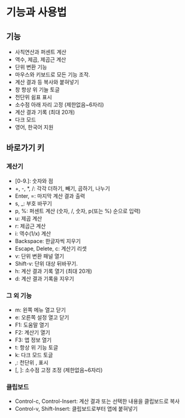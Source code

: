 # 기능과 사용법

## 기능

- 사칙연산과 퍼센트 계산
- 역수, 제곱, 제곱근 계산
- 단위 변환 기능
- 마우스와 키보드로 모든 기능 조작.
- 계산 결과 등 복사와 붙혀넣기
- 창 항상 위 기늘 토글
- 천단위 쉼표 표시
- 소수점 아래 자리 고정 (제한없음~6자리)
- 계산 결과 기록 (최대 20개)
- 다크 모드
- 영어, 한국어 지원

## 바로가기 키

### 계산기

- [0-9\.]: 숫자와 점
- +, -, \*, /: 각각 더하기, 빼기, 곱하기, 나누기
- Enter, =: 마지막 계산 결과 출력
- s, \_: 부호 바꾸기
- p, %: 퍼센트 계산 (숫자, /, 숫자, p(또는 %) 순으로 입력)
- u: 제곱 계산
- r: 제곱근 계산
- i: 역수(1/x) 계산
- Backspace: 한글자씩 지우기
- Escape, Delete, c: 계산기 리셋
- v: 단위 변환 패널 열기
- Shift-v: 단위 대상 뒤바꾸기.
- h: 계산 결과 기록 열기 (최대 20개)
- d: 계산 결과 기록을 지우기

### 그 외 기능

- m: 왼쪽 메뉴 열고 닫기
- e: 오른쪽 설정 열고 닫기
- F1: 도움말 열기
- F2: 계산기 열기
- F3: 앱 정보 열기
- t: 항상 위 기능 토글
- k: 다크 모드 토글
- ,: 천단위 , 표시
- [, ]: 소수점 고정 조정 (제한없음~6자리)

### 클립보드

- Control-c, Control-Insert: 계산 결과 또는 선택한 내용을 클립보드로 복사
- Control-v, Shift-Insert: 클립보드로부터 앱에 붙혀넣기
